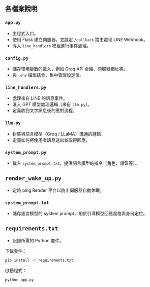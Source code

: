 ## 各檔案說明

### `app.py`
- 主程式入口。
- 使用 Flask 建立伺服器，並設定 `/callback` 路由處理 LINE Webhook。
- 導入 `line_handlers` 模組進行事件處理。

### `config.py`
- 儲存環境變數的載入，例如 Groq API 金鑰、伺服器網址等。
- 與 `.env` 檔案結合，集中管理設定值。

### `line_handlers.py`
- 處理來自 LINE 的訊息事件。
- 匯入 GPT 模型處理邏輯（來自 `llm.py`）。
- 定義收到文字訊息後的應對流程。

### `llm.py`
- 封裝與語言模型（Groq / LLaMA）溝通的邏輯。
- 定義如何將使用者訊息送出並取得回應。

### `system_prompt.py`
- 載入 `system_prompt.txt`，提供語言模型的指令（角色、語氣等）。

## `render_wake_up.py`
- 定時 ping Render 平台以防止伺服器自動休眠。

### `system_prompt.txt`
- 儲存語言模型的 system prompt，用於引導模型回應風格與身份定位。

## `requirements.txt`
- 記錄所需的 Python 套件。

下載套件：
```bash
pip install -r requirements.txt
```
啟動程式：
```bash
python app.py
```
